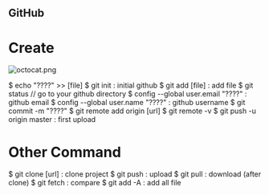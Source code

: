 ## GitHub

# Create

![octocat.png](https://raw.githubusercontent.com/LITTL3BEAR/foo/master/octocat.png)

$ echo "????" >> [file]
$ git init								: initial github
$ git add [file]						: add file
$ git status
// go to your github directory
$ config --global user.email "????"		: github email
$ config --global user.name "????"		: github username
$ git commit -m "????"
$ git remote add origin [url]
$ git remote -v
$ git push -u origin master				: first upload

# Other Command

$ git clone [url]						: clone project
$ git push								: upload
$ git pull								: download (after clone)
$ git fetch								: compare
$ git add -A							: add all file
